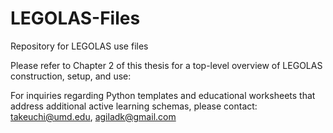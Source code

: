 # LEGOLAS-Files
Repository for LEGOLAS use files

Please refer to Chapter 2 of this thesis for a top-level overview of LEGOLAS construction, setup, and use: 

For inquiries regarding Python templates and educational worksheets that address additional active learning schemas, please contact:  takeuchi@umd.edu, agiladk@gmail.com

